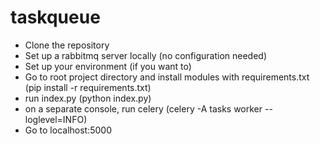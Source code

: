 # taskqueue

- Clone the repository
- Set up a rabbitmq server locally (no configuration needed)
- Set up your environment (if you want to)
- Go to root project directory and install modules with requirements.txt (pip install -r requirements.txt)
- run index.py (python index.py)
- on a separate console, run celery (celery -A tasks worker --loglevel=INFO)
- Go to localhost:5000
